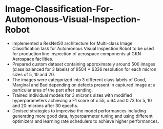 # Image-Classification-For-Automonous-Visual-Inspection-Robot

* Implemented a ResNet50 architecture for Multi-class Image Classification task for Automonous Visual Inspection Robot to be used for production line 
inspection of aerospace components at GKN Aerospace facilities.
* Prepared custom dataset containing approximately around 500 images (class balanced for 3 labels) of 9504 * 6336 resolution for each micron sizes of 5, 10 and 20.
* The images were categorized into 3 different class labels of Good, Marginal and Bad depending on defects present in captured image at a particular area of the 
part after sanding.
* Trained individual models for 3 microns sizes with modified hyperparameters achieving a F1 score of o.55, o.64 and 0.73 for 5, 10 and 20 microns after 30 epochs.
* Devised strategies to improvise the model performances including generating more good data, hyperparmeter tuning and using different optimizers and learning rate 
schedulers to achieve higher performances.
